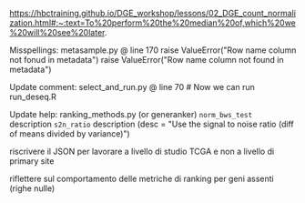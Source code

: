 

https://hbctraining.github.io/DGE_workshop/lessons/02_DGE_count_normalization.html#:~:text=To%20perform%20the%20median%20of,which%20we%20will%20see%20later.



Misspellings:
metasample.py @ line 170
	raise ValueError("Row name column not fonud in metadata")
	raise ValueError("Row name column not found in metadata")

Update comment:
select_and_run.py @ line 70
	# Now we can run run_deseq.R

Update help:
ranking_methods.py (or generanker)
`norm_bws_test` description
`s2n_ratio` description (desc = "Use the signal to noise ratio (diff of means divided by variance)")

riscrivere il JSON per
lavorare a livello di studio TCGA e non a livello di primary site

riflettere sul comportamento delle metriche di ranking per geni assenti (righe nulle)